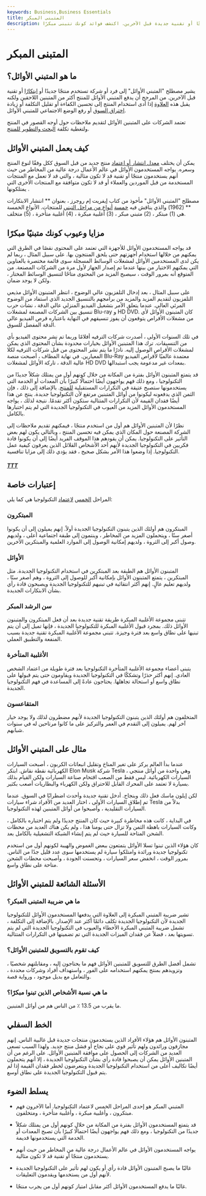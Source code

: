 ```yaml
---
keywords: Business,Business Essentials
title: المتبنى المبكر
description: المتبني الأوائل هو شخص أو شركة تكتسب منتجًا أو تقنية جديدة قبل الآخرين. اكتشف فوائد كونك تتبنى مبكرًا.
---
```


# المتبنى المبكر
## ما هو المتبني الأوائل؟

يشير مصطلح "المتبني الأوائل" إلى فرد أو شركة تستخدم منتجًا جديدًا أو [ابتكارًا](/diffusion-of-innovations-theory) أو تقنية قبل الآخرين. من المرجح أن يدفع المتبني الأوائل للمنتج أكثر من المتبنين اللاحقين ولكنه يقبل هذه [العلاوة](/premium) إذا أدى استخدام المنتج إلى تحسين الكفاءة أو تقليل التكلفة أو زيادة [اختراق السوق](/market-penetration) أو رفع الوضع الاجتماعي للمتبني الأوائل.

تعتمد الشركات على المتبنين الأوائل لتقديم ملاحظات حول أوجه القصور في المنتج ولتغطية تكلفة [البحث والتطوير للمنتج](/randd).

## كيف يعمل المتبني الأوائل

يمكن أن يختلف [معدل انتشار أو اعتماد](/rate-of-adoption) منتج جديد من قبل السوق ككل وفقًا لنوع المنتج وسعره. يواجه المستخدمون الأوائل في عالم الأعمال درجة عالية من المخاطر من حيث أنهم يستخدمون منتجًا أو تقنية قد لا تكون مثالية ، والتي قد لا تعمل مع المنتجات المستخدمة من قبل الموردين والعملاء أو قد لا تكون متوافقة مع المنتجات الأخرى التي يمتلكونها .

مصطلح "المتبني الأوائل" مأخوذ من كتاب إيفريت إم روجرز ، بعنوان ** انتشار الابتكارات ** (1962) والذي يناقش فيه [خمسة](/adopter-categories) [أنواع من مراحل التبني](/adopter-categories) للمنتجات. الأنواع الخمسة هي (1) مبتكر ، (2) متبني مبكر ، (3) أغلبية مبكرة ، (4) أغلبية متأخرة ، (5) متخلف.

## مزايا وعيوب كونك متبنيًا مبكرًا

قد يواجه المستخدمون الأوائل للأجهزة التي تعتمد على المحتوى نقصًا في الطرق التي يمكنهم من خلالها استخدام أجهزتهم حتى يلحق المنتجون بها. على سبيل المثال ، ربما لم يكن لدى المستخدمين الأوائل لمشغلات الوسائط المسجلة سوى قائمة مختصرة بالعناوين التي يمكنهم الاختيار من بينها عندما تم إصدار الجهاز لأول مرة من الشركات المصنعة. من المتوقع أنه بمرور الوقت ، سيصبح المزيد من المحتوى متاحًا لتنسيق الوسائط المختار ، ولكن لا يوجد ضمان.

على سبيل المثال ، بعد إدخال التلفزيون عالي الوضوح ، انتظر المتبنون الأوائل مذيعي التلفزيون لتقديم المزيد والمزيد من برامجهم بالتنسيق الجديد الذي استفاد من الوضوح المرئي العالي. عندما يتعلق الأمر بتشغيل الفيديو المنزلي عالي الدقة ، نشأت حرب تنسيق بين الشركات المصنعة لمشغلات Blu-ray و HD DVD. كان المتبنون الأوائل لأي من مشغلات الأقراص يتوقعون أن يفوز تنسيقهم في النهاية باعتباره قرص الفيديو عالي الدقة المفضل للسوق.

في تلك السنوات الأولى ، أصدرت شركات الترفيه أفلامًا وربما تم نشر محتوى الفيديو بأي من التنسيقات. ترك هذا المتبنين الأوائل بخيارات محدودة بشأن المحتوى الذي يمكن لمشغلات الأقراص الوصول إليه. نادرًا ما يتم نشر المحتوى من قبل شركات الترفيه لكلا المعيارين. في نهاية المطاف ، أصبحت منصة Blu-Ray معتمدة عالميًا لأقراص الفيديو عالية الدقة ، تاركة الأوائل لمشغلات HD DVD بمعدات غير مدعومة يجب استبدالها.

قد يتمتع المتبنون الأوائل بفترة من المكانة من خلال كونهم أول من يمتلك شكلاً جديدًا من التكنولوجيا ، ومع ذلك فهم يواجهون أيضًا احتمالًا كبيرًا بأن المعدات أو الخدمة التي يستخدمونها ستصبح عتيقة في التكرارات المستقبلية [للمنتج](/product-family). بالإضافة إلى ذلك ، فإن الثمن الذي يدفعونه ليكونوا من أوائل المتبنين مرتفع لأن التكنولوجيا جديدة. ينتج عن هذا أيضًا فقدان القيمة لأن التكرارات المتتالية ستكون أكثر تقدمًا. نتيجة لذلك ، يواجه المستخدمون الأوائل المزيد من العيوب في التكنولوجيا الجديدة التي لم يتم اختبارها بالكامل.

نظرًا لأن المتبنين الأوائل هم أول من استخدم منتجًا ، فيمكنهم تقديم ملاحظات إلى الشركة المصنعة حول المكان الذي يمكن فيه تحسين المنتج ، وبالتالي يكون لهم بعض التأثير على التكنولوجيا. يمكن أن يقودهم هذا الموقف الفريد أيضًا إلى أن يكونوا قادة فكريين في التكنولوجيا الجديدة لأنهم أحد الأشخاص القلائل الذين يعرفون كيفية عمل التكنولوجيا. إذا وضعوا هذا الأمر بشكل صحيح ، فقد يؤدي ذلك إلى مزايا تنافسية.

<h5> <a href=""> TTT </a> </h5>

## إعتبارات خاصة

المراحل [الخمس](/adopter-categories) [لاعتماد](/adopter-categories) التكنولوجيا هي كما يلي:

### المبتكرون

المبتكرون هم أولئك الذين يتبنون التكنولوجيا الجديدة أولاً. إنهم يميلون إلى أن يكونوا أصغر سنًا ، ويتحملون المزيد من المخاطر ، وينتمون إلى طبقة اجتماعية أعلى ، ولديهم وصول أكبر إلى الثروة ، ولديهم إمكانية الوصول إلى الموارد العلمية والمبتكرين الآخرين.

### الأوائل

المتبنون الأوائل هم الطبقة بعد المبتكرين في استخدام التكنولوجيا الجديدة. مثل المبتكرين ، يتمتع المتبنون الأوائل بإمكانية أكبر للوصول إلى الثروة ، وهم أصغر سنًا ، ولديهم تعليم عالٍ. إنهم أكثر انتقائية في تبنيهم للتكنولوجيا الجديدة ويصبحون قادة رأي بشأن الابتكارات الجديدة.

### سن الرشد المبكر

تتبنى مجموعة الأغلبية المبكرة طريقة تقنية جديدة بعد أن فعل المبتكرون والمتبنون الأوائل ذلك. بمجرد قبول الأغلبية المبكرة للتكنولوجيا الجديدة ، فإنها تميل إلى أن يتم تبنيها على نطاق واسع بعد فترة وجيزة. تتبنى مجموعة الأغلبية المبكرة تقنية جديدة بسبب المنفعة والتطبيق العملي.

### الأغلبية المتأخرة

يتبنى أعضاء مجموعة الأغلبية المتأخرة التكنولوجيا بعد فترة طويلة من اعتماد الشخص العادي. إنهم أكثر حذرًا وتشككًا في التكنولوجيا الجديدة ويقاومون حتى يتم قبولها على نطاق واسع أو استحالة تجاهلها. يحتاجون عادةً إلى المساعدة في فهم التكنولوجيا الجديدة.

### المتقاعسون

المتخلفون هم أولئك الذين يتبنون التكنولوجيا الجديدة لأنهم مضطرون لذلك ولا يوجد خيار آخر لهم. يميلون إلى التقدم في العمر والتركيز على ما كانوا مرتاحين له في سنوات شبابهم.

## مثال على المتبني الأوائل

عندما بدأ العالم يركز على تغير المناخ وتقليل انبعاثات الكربون ، أصبحت السيارات الكهربائية نقطة نقاش. ابتكر Elon Musk شركة Tesla ، وهي واحدة من أوائل منتجي السيارات الكهربائية. ليس فقط من الصعب اقتحام صناعة السيارات ولكن القيام بذلك بسيارة لا تعتمد على المحرك القابل للاحتراق ولكن الكهرباء والبطاريات أصعب بكثير.

لكن إيلون ماسك فعل ذلك وبنجاح. أدخل تقنية جديدة وأحدث اضطرابًا في السوق. عندما تم إطلاق السيارات الأولى ، اختار العديد من الأفراد شراء سيارات Tesla بدلاً من السيارات التقليدية ، وأصبحوا من أوائل المتبنين لهذه التكنولوجيا.

في البداية ، كانت هذه مخاطرة كبيرة حيث كان المنتج جديدًا ولم يتم اختباره بالكامل ، وكانت السيارات باهظة الثمن ولا تزال حتى يومنا هذا ، ولم يكن هناك العديد من محطات الشحن المتاحة للسيارة حيث لم يتم إنشاء الشبكة التشغيلية بالكامل بعد.

كان هؤلاء الذين تبنوا تسلا الأوائل يتمتعون ببعض الغموض والهيبة لكونهم أول من استخدم تكنولوجيا جديدة ورائدة وامتلكوا سيارة لم يستخدمها سوى عدد قليل جدًا من الناس. بمرور الوقت ، انخفض سعر السيارات ، وتحسنت الجودة ، وأصبحت محطات الشحن متاحة على نطاق واسع.

## الأسئلة الشائعة للمتبني الأوائل

### ما هي ضريبة المتبنى المبكر؟

تشير ضريبة المتبني المبكرة إلى العلاوة التي يدفعها المستخدمون الأوائل للتكنولوجيا الجديدة لأن التكنولوجيا الجديدة تكلف دائمًا أكثر عند الإصدار. بالإضافة إلى التكلفة ، تشمل ضريبة المتبني المبكرة الأخطاء والعيوب في التكنولوجيا الجديدة التي لم يتم تسويتها بعد ، فضلاً عن فقدان الميزات الجديدة التي تم تضمينها في التكرارات المتتالية.

### كيف تقوم بالتسويق للمتبنين الأوائل؟

تشمل أفضل الطرق للتسويق للمتبنين الأوائل فهم ما يحتاجون إليه ، ومقابلتهم شخصيًا ، وتزويدهم بمنتج يمكنهم استخدامه على الفور ، واستهداف أفراد وشركات محددة ، والتعامل مع بديل موجود ، ورواية قصة.

### ما هي نسبة الأشخاص الذين تبنوا مبكرًا؟

ما يقرب من 13.5 ٪ من الناس هم من أوائل المتبنين.

## الخط السفلي

المتبنون الأوائل هم هؤلاء الأفراد الذين يستخدمون منتجات جديدة قبل غالبية الناس. إنهم مجازفون ورائدون ولهم تأثير قوي على نجاح أو فشل منتج جديد. ولهذا السبب تسعى العديد من الشركات إلى الحصول على موافقة المتبنين الأوائل. على الرغم من أن المتبنين الأوائل يمكن أن يصبحوا قادة رأي بشأن التكنولوجيا الجديدة ، إلا أنهم يتحملون أيضًا تكاليف أعلى من استخدام التكنولوجيا الجديدة ويتعرضون لخطر فقدان القيمة إذا لم يتم قبول التكنولوجيا الجديدة على نطاق أوسع.

## يسلط الضوء

- المتبني المبكر هو إحدى المراحل الخمس لاعتماد التكنولوجيا. أما الآخرون فهم مبتكرون ، وأغلبية مبكرة ، وأغلبية متأخرة ، ومتخلفون.

- قد يتمتع المستخدمون الأوائل بفترة من المكانة من خلال كونهم أول من يمتلك شكلاً جديدًا من التكنولوجيا ، ومع ذلك فهم يواجهون أيضًا احتمالًا كبيرًا بأن تصبح المعدات أو الخدمة التي يستخدمونها قديمة.

- يواجه المستخدمون الأوائل في عالم الأعمال درجة عالية من المخاطر من حيث أنهم يستخدمون منتجًا أو تقنية قد لا تكون مثالية.

- غالبًا ما يصبح المتبنون الأوائل قادة رأي أو يكون لهم تأثير على التكنولوجيا الجديدة لأنهم أول من يستخدمها ويقدمون التعليقات.

- غالبًا ما يدفع المستخدمون الأوائل أكثر مقابل امتياز كونهم أول من يجرب منتجًا.


